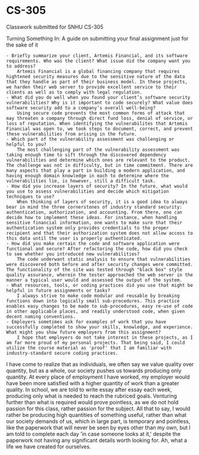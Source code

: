 # CS-305
Classwork submitted for SNHU CS-305


Turning Something In: A guide on submitting your final assignment just for the sake of it
```
- Briefly summarize your client, Artemis Financial, and its software requirements. Who was the client? What issue did the company want you to address?
    Artemis Financial is a global financing company that requires hightened security measures due to the sensitive nature of the data that they handle as part of their business model. In these projects, we harden their web server to provide excellent service to their clients as well as to comply with legal regulation.
- What did you do well when you found your client’s software security vulnerabilities? Why is it important to code securely? What value does software security add to a company’s overall well-being?
    Using secure code prevents the most common forms of attack that may threaten a company through direct fund loss, denial of service, or loss of reputation. When identifying the vulnerabilites that Artemis Financial was open to, we took steps to document, correct, and prevent these vulnerabilities from arising in the future.
- Which part of the vulnerability assessment was challenging or helpful to you?
    The most challenging part of the vulnerability assessment was taking enough time to sift through the discovered dependency vulnerabilities and determine which ones are relevant to the product. The challenge was not in difficulty, but in time commitment. There are many aspects that play a part in building a modern application, and having enough domain knowledge in each to determine where the vulnerabilities lie, is however, still a difficult task.
- How did you increase layers of security? In the future, what would you use to assess vulnerabilities and decide which mitigation techniques to use?
    When thinking of layers of security, it is a good idea to always bear in mind the three cornerstones of industry standard security: authentication, authorization, and accounting. From there, one can decide how to implement these ideas. For instance, when handling sensitive financial information, one wants to make sure that their authentication system only provides credentials to the proper recipient and that their authorization system does not allow access to this data until the user is properly authenticated. 
- How did you make certain the code and software application were functional and secure? After refactoring the code, how did you check to see whether you introduced new vulnerabilities?
    The code underwant static analysis to ensure that vulnerabilities were discovered both before and after security changes were committed. The functionality of the site was tested through "black box" style quality assurance, wherein the tester approached the web server in the manner a typical user would and assessed the output of the system.
- What resources, tools, or coding practices did you use that might be helpful in future assignments or tasks?
    I always strive to make code modular and reusable by breaking functions down into logically small sub-procedures. This practice enables easy changes to be made to sub-procedures, easy re-use of code in other applicable places, and readily understood code, when given decent naming conventions.
- Employers sometimes ask for examples of work that you have successfully completed to show your skills, knowledge, and experience. What might you show future employers from this assignment?
    I hope that employers do not take interest in these projects, as I am far more proud of my personal projects. That being said, I could utilize the course material as 'proof' that I am familiar with industry-standard secure coding practices.
```

I have come to realize that as individuals, we often say we value quality over quantity, but as a whole, our society pushes us towards producing only quantity. At every place of employment I have worked, my employer would have been more satisfied with a higher quantity of work than a greater quality. In school, we are told to write essay after essay each week, producing only what is needed to reach the rubriced goals. Venturing further than what is required would prove pointless, as we do not hold passion for this class, rather passion for the subject. All that to say, I would rather be producing high quantities of something useful, rather than what our society demands of us, which in large part, is temporary and pointless, like the paperwork that will never be seen by eyes other than my own, but I am told to complete each day 'in case someone looks at it,' despite the paperwork not having any significant details worth looking for. Ah, what a life we have created for ourselves.
